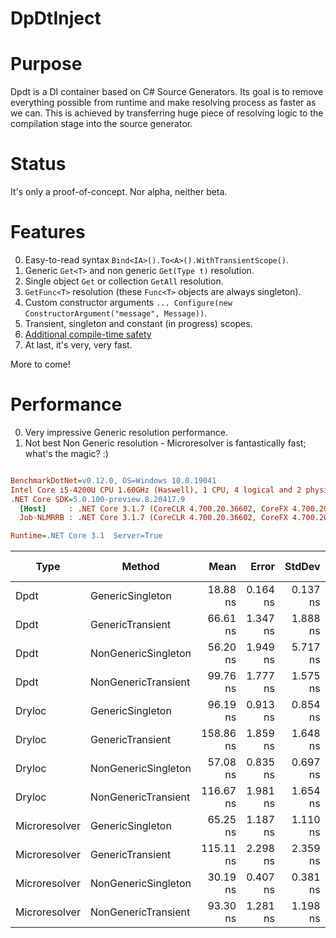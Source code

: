 # DpDtInject

# Purpose

Dpdt is a DI container based on C# Source Generators. Its goal is to remove everything possible from runtime and make resolving process as faster as we can. This is achieved by transferring huge piece of resolving logic to the compilation stage into the source generator.

# Status

It's only a proof-of-concept. Nor alpha, neither beta.

# Features

0. Easy-to-read syntax `Bind<IA>().To<A>().WithTransientScope()`.
0. Generic `Get<T>` and non generic `Get(Type t)` resolution.
0. Single object `Get` or collection `GetAll` resolution.
0. `GetFunc<T>` resolution (these `Func<T>` objects are always singleton).
0. Custom constructor arguments `... Configure(new ConstructorArgument("message", Message))`.
0. Transient, singleton and constant (in progress) scopes.
0. [Additional compile-time safety](https://github.com/lsoft/DpdtInject/wiki#compile-time-safety)
0. At last, it's very, very fast.

More to come!

# Performance

0. Very impressive Generic resolution performance.
0. Not best Non Generic resolution - Microresolver is fantastically fast; what's the magic? :)

``` ini

BenchmarkDotNet=v0.12.0, OS=Windows 10.0.19041
Intel Core i5-4200U CPU 1.60GHz (Haswell), 1 CPU, 4 logical and 2 physical cores
.NET Core SDK=5.0.100-preview.8.20417.9
  [Host]     : .NET Core 3.1.7 (CoreCLR 4.700.20.36602, CoreFX 4.700.20.37001), X64 RyuJIT
  Job-NLMRRB : .NET Core 3.1.7 (CoreCLR 4.700.20.36602, CoreFX 4.700.20.37001), X64 RyuJIT

Runtime=.NET Core 3.1  Server=True  

```
|          Type |               Method |      Mean |    Error |   StdDev |    Median |  Gen 0 | Gen 1 | Gen 2 | Allocated |
|-------------- |--------------------- |----------:|---------:|---------:|----------:|-------:|------:|------:|----------:|
|          Dpdt |     GenericSingleton |  18.88 ns | 0.164 ns | 0.137 ns |  18.90 ns |      - |     - |     - |         - |
|          Dpdt |     GenericTransient |  66.61 ns | 1.347 ns | 1.888 ns |  66.42 ns | 0.0187 |     - |     - |     144 B |
|          Dpdt |  NonGenericSingleton |  56.20 ns | 1.949 ns | 5.717 ns |  54.29 ns |      - |     - |     - |         - |
|          Dpdt |  NonGenericTransient |  99.76 ns | 1.777 ns | 1.575 ns |  99.92 ns | 0.0187 |     - |     - |     144 B |
|        Dryloc |     GenericSingleton |  96.19 ns | 0.913 ns | 0.854 ns |  96.31 ns |      - |     - |     - |         - |
|        Dryloc |     GenericTransient | 158.86 ns | 1.859 ns | 1.648 ns | 159.17 ns | 0.0186 |     - |     - |     144 B |
|        Dryloc |  NonGenericSingleton |  57.08 ns | 0.835 ns | 0.697 ns |  57.02 ns |      - |     - |     - |         - |
|        Dryloc |  NonGenericTransient | 116.67 ns | 1.981 ns | 1.654 ns | 116.48 ns | 0.0187 |     - |     - |     144 B |
| Microresolver |     GenericSingleton |  65.25 ns | 1.187 ns | 1.110 ns |  65.71 ns |      - |     - |     - |         - |
| Microresolver |     GenericTransient | 115.11 ns | 2.298 ns | 2.359 ns | 115.09 ns | 0.0186 |     - |     - |     144 B |
| Microresolver |  NonGenericSingleton |  30.19 ns | 0.407 ns | 0.381 ns |  30.22 ns |      - |     - |     - |         - |
| Microresolver |  NonGenericTransient |  93.30 ns | 1.281 ns | 1.198 ns |  93.43 ns | 0.0188 |     - |     - |     144 B |
